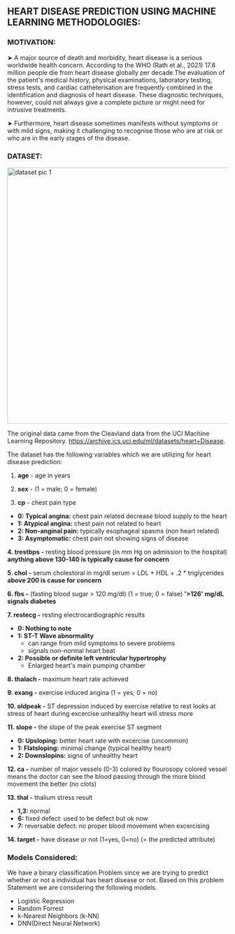 ## HEART DISEASE PREDICTION USING MACHINE LEARNING METHODOLOGIES:

### MOTIVATION:

➤ A major source of death and morbidity, heart disease is a serious worldwide health concern. According to the WHO (Rath et al., 2021) 17.8 million people die from heart disease globally per decade.The evaluation of the patient's medical history, physical examinations, laboratory testing, stress tests, and cardiac catheterisation are frequently combined in the identification and diagnosis of heart disease. These diagnostic techniques, however, could not always give a 
complete picture or might need for intrusive treatments.

➤ Furthermore, heart disease sometimes manifests without symptoms or with mild signs, making it challenging to recognise those who are at risk or who are in the early stages of the disease.

### DATASET:
<img width="586" alt="dataset pic 1" src="https://github.com/ACM40960/project-diwa13/assets/115154682/9b25fbe6-c50e-4a6e-bbf4-57fbcfb570ed">


The original data came from the Cleavland data from the UCI Machine Learning Repository. https://archive.ics.uci.edu/ml/datasets/heart+Disease.

The dataset has the following variables which we are utilizing for heart disease prediction:

1. **age** - age in years

2. **sex** - (1 = male; 0 = female)

3. **cp** - chest pain type
- **0: Typical angina:** chest pain related decrease blood supply to the heart
- **1: Atypical angina:** chest pain not related to heart
- **2: Non-anginal pain:** typically esophageal spasms (non heart related)
- **3: Asymptomatic:** chest pain not showing signs of disease

**4. trestbps -** resting blood pressure (in mm Hg on admission to the hospital)
**anything above 130-140 is typically cause for concern**

**5. chol -** serum cholestoral in mg/dl
serum = LDL + HDL + .2 * triglycerides
**above 200 is cause for concern**

**6. fbs -** (fasting blood sugar > 120 mg/dl) (1 = true; 0 = false)
**'>126' mg/dL signals diabetes**

**7. restecg -** resting electrocardiographic results
- **0: Nothing to note**
- **1: ST-T Wave abnormality**
  - can range from mild symptoms to severe problems
  - signals non-normal heart beat
- **2: Possible or definite left ventricular hypertrophy**
  - Enlarged heart's main pumping chamber

**8. thalach -** maximum heart rate achieved

**9. exang -** exercise induced angina (1 = yes; 0 = no)

**10. oldpeak -** ST depression induced by exercise relative to rest looks at stress of heart during excercise unhealthy heart will stress more

**11. slope -** the slope of the peak exercise ST segment
- **0: Upsloping:** better heart rate with excercise (uncommon)
- **1: Flatsloping:** minimal change (typical healthy heart)
- **2: Downslopins:** signs of unhealthy heart

**12. ca -** number of major vessels (0-3) colored by flourosopy colored vessel means the doctor can see the blood passing through
the more blood movement the better (no clots)

**13. thal -** thalium stress result
- **1,3:** normal
- **6:** fixed defect: used to be defect but ok now
- **7:** reversable defect: no proper blood movement when excercising

**14. target -** have disease or not (1=yes, 0=no) (= the predicted attribute)


### Models Considered:

We have a binary classification Problem since we are trying to predict whether or not a individual has heart disease or not.
Based on this problem Statement we are considering the following models.

- Logistic Regression
- Random Forrest
- k-Nearest Neighbors (k-NN)
- DNN(Direct Neural Network)



